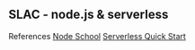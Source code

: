 ## SLAC - node.js & serverless

References 
[Node School](https://nodeschool.io/) 
[Serverless Quick Start](https://github.com/serverless/serverless#quick-start) 
